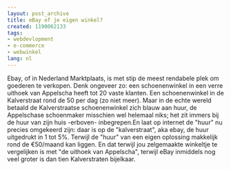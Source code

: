 ```yaml
---
layout: post_archive
title: eBay of je eigen winkel?
created: 1190062133
tags:
- webdevlopment
- e-commerce
- webwinkel
lang: nl
---
```

Ebay, of in Nederland Marktplaats, is met stip de meest rendabele plek om goederen te verkopen. Denk ongeveer zo: een schoenenwinkel in een verre uithoek van Appelscha heeft tot 20 vaste klanten. Een schoenenwinkel in de Kalverstraat rond de 50 per dag (zo niet meer). Maar in de echte wereld betaald de Kalverstraatse schoenenwinkel zich blauw aan huur, de Appelschase schoenmaker misschien wel helemaal niks; het zit immers bij de huur van zijn huis -erboven- inbegrepen.En laat op internet de "huur" nu precies omgekeerd zijn: daar is op de "kalverstraat", aka ebay, de huur uitgedrukt in 1 tot 5%. Terwijl de "huur" van een eigen oplossing makkelijk rond de €50/maand kan liggen. En dat terwijl jou zelgemaakte winkeltje te vergelijken is met "de uithoek van Appelscha", terwijl eBay inmiddels nog veel groter is dan tien Kalverstraten bijelkaar.
